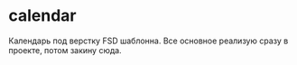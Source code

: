 # calendar
Календарь под верстку FSD шаблонна.
Все основное реализую сразу в проекте, потом закину сюда.
